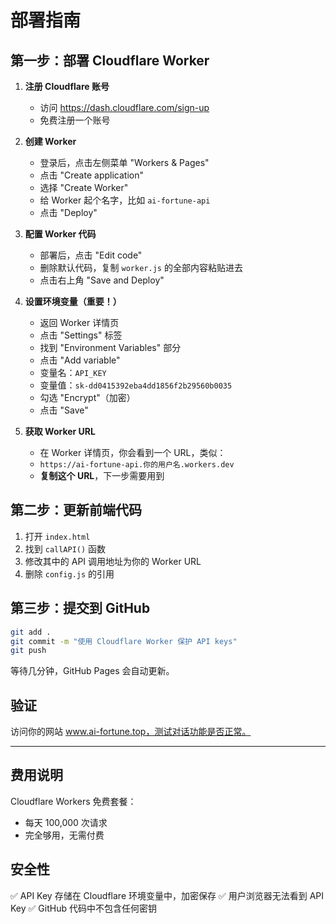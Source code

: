 # 部署指南

## 第一步：部署 Cloudflare Worker

1. **注册 Cloudflare 账号**
   - 访问 https://dash.cloudflare.com/sign-up
   - 免费注册一个账号

2. **创建 Worker**
   - 登录后，点击左侧菜单 "Workers & Pages"
   - 点击 "Create application"
   - 选择 "Create Worker"
   - 给 Worker 起个名字，比如 `ai-fortune-api`
   - 点击 "Deploy"

3. **配置 Worker 代码**
   - 部署后，点击 "Edit code"
   - 删除默认代码，复制 `worker.js` 的全部内容粘贴进去
   - 点击右上角 "Save and Deploy"

4. **设置环境变量（重要！）**
   - 返回 Worker 详情页
   - 点击 "Settings" 标签
   - 找到 "Environment Variables" 部分
   - 点击 "Add variable"
   - 变量名：`API_KEY`
   - 变量值：`sk-dd0415392eba4dd1856f2b29560b0035`
   - 勾选 "Encrypt"（加密）
   - 点击 "Save"

5. **获取 Worker URL**
   - 在 Worker 详情页，你会看到一个 URL，类似：
   - `https://ai-fortune-api.你的用户名.workers.dev`
   - **复制这个 URL**，下一步需要用到

## 第二步：更新前端代码

1. 打开 `index.html`
2. 找到 `callAPI()` 函数
3. 修改其中的 API 调用地址为你的 Worker URL
4. 删除 `config.js` 的引用

## 第三步：提交到 GitHub

```bash
git add .
git commit -m "使用 Cloudflare Worker 保护 API keys"
git push
```

等待几分钟，GitHub Pages 会自动更新。

## 验证

访问你的网站 www.ai-fortune.top，测试对话功能是否正常。

---

## 费用说明

Cloudflare Workers 免费套餐：
- 每天 100,000 次请求
- 完全够用，无需付费

## 安全性

✅ API Key 存储在 Cloudflare 环境变量中，加密保存
✅ 用户浏览器无法看到 API Key
✅ GitHub 代码中不包含任何密钥
